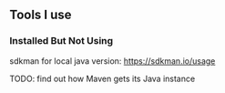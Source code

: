 ## Tools I use

### Installed But Not Using

sdkman for local java version: https://sdkman.io/usage

TODO: find out how Maven gets its Java instance
